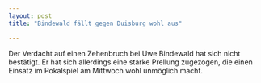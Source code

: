 ```yaml
---
layout: post
title: "Bindewald fällt gegen Duisburg wohl aus"

---
```


Der Verdacht auf einen Zehenbruch bei Uwe Bindewald hat sich nicht bestätigt. Er hat sich allerdings eine starke Prellung zugezogen, die einen Einsatz im Pokalspiel am Mittwoch wohl unmöglich macht.


